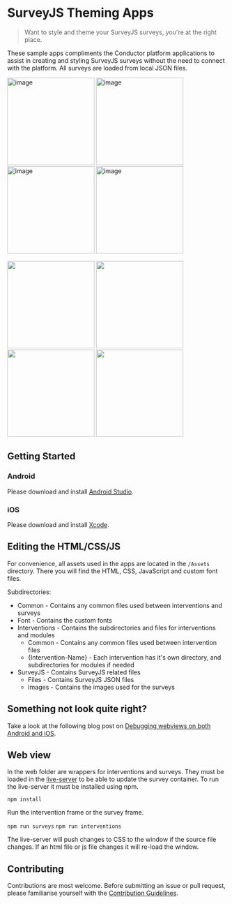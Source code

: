 # SurveyJS Theming Apps

> Want to style and theme your SurveyJS surveys, you're at the right place.

These sample apps compliments the Conductor platform applications to assist in creating and styling SurveyJS surveys without the need to connect with the platform. All surveys are loaded from local JSON files.

<img width="200" alt="image" src="https://user-images.githubusercontent.com/1082672/110259542-4cafae00-7ffc-11eb-87f2-a02e3da57df2.png"> <img width="200" alt="image" src="https://user-images.githubusercontent.com/1082672/110259547-546f5280-7ffc-11eb-90d0-54f175e71c60.png"> <img width="200" alt="image" src="https://user-images.githubusercontent.com/1082672/110259565-62bd6e80-7ffc-11eb-9ba3-e5c6ed07efdc.png"> <img width="200" alt="image" src="https://user-images.githubusercontent.com/1082672/110259570-6c46d680-7ffc-11eb-856d-122c6a365197.png">

<img width="200" src="https://user-images.githubusercontent.com/1082672/110401240-548b5300-80cd-11eb-8f7a-a824a4a9aa70.png"> <img width="200" src="https://user-images.githubusercontent.com/1082672/110401252-59500700-80cd-11eb-8832-9e6f54674fc3.png"> <img width="200" src="https://user-images.githubusercontent.com/1082672/110401268-60771500-80cd-11eb-82e4-cfb36dd24154.png"> <img width="200" src="https://user-images.githubusercontent.com/1082672/110401197-40475600-80cd-11eb-83bb-fa3e94cf7afb.png">

## Getting Started

### Android

Please download and install [Android Studio](https://developer.android.com/studio/).

### iOS

Please download and install [Xcode](https://developer.apple.com/xcode/).

## Editing the HTML/CSS/JS

For convenience, all assets used in the apps are located in the `/Assets` directory. There you will find the HTML, CSS, JavaScript and custom font files.

Subdirectories:

- Common - Contains any common files used between interventions and surveys
- Font - Contains the custom fonts
- Interventions - Contains the subdirectories and files for interventions and modules
  - Common - Contains any common files used between intervention files
  - {Intervention-Name} - Each intervention has it's own directory, and subdirectories for modules if needed
- SurveyJS - Contains SurveyJS related files
  - Files - Contains SurveyJS JSON files
  - Images - Contains the images used for the surveys

## Something not look quite right?

Take a look at the following blog post on [Debugging webviews on both Android and iOS](https://blog.vuplex.com/debugging-webviews).

## Web view

In the web folder are wrappers for interventions and surveys. They must be
loaded in the [live-server](https://www.npmjs.com/package/live-server) to
be able to update the survey container. To run the live-server it must be
installed using npm.

```npm install```

Run the intervention frame or the survey frame.

```npm run surveys```
```npm run interventions```

The live-server will push changes to CSS to the window if the source file
changes. If an html file or js file changes it will re-load the window.

## Contributing

Contributions are most welcome. Before submitting an issue or pull request, please familiarise yourself with the [Contribution Guidelines](./CONTRIBUTING.md).
